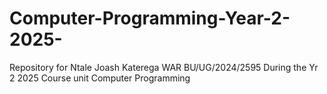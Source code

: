 # Computer-Programming-Year-2-2025-
Repository for Ntale Joash Katerega WAR BU/UG/2024/2595 During the Yr 2 2025 Course unit Computer Programming
